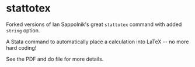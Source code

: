 # stattotex

Forked versions of Ian Sappolnik's great `stattotex` command with added `string` option.

A Stata command to automatically place a calculation into LaTeX -- no more hard coding!

See the PDF and do file for more details.

